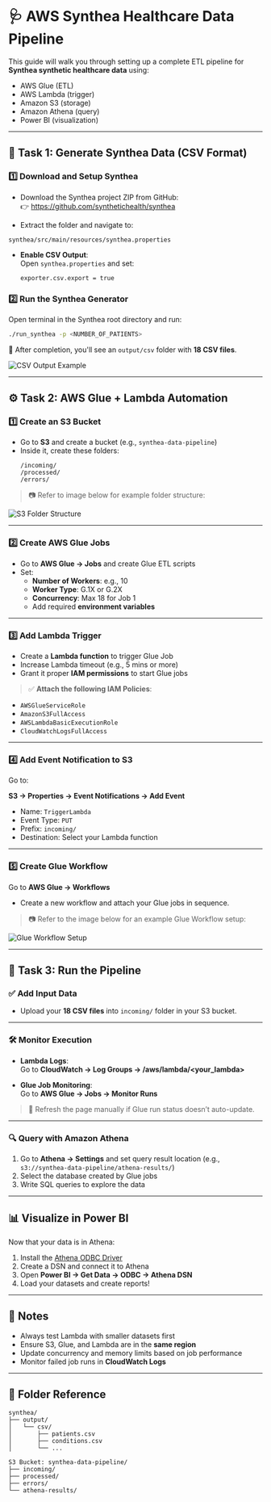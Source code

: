 # 🩺 AWS Synthea Healthcare Data Pipeline

This guide will walk you through setting up a complete ETL pipeline for **Synthea synthetic healthcare data** using:
- AWS Glue (ETL)
- AWS Lambda (trigger)
- Amazon S3 (storage)
- Amazon Athena (query)
- Power BI (visualization)

---

## 🧩 Task 1: Generate Synthea Data (CSV Format)

### 1️⃣ Download and Setup Synthea
- Download the Synthea project ZIP from GitHub:  
  👉 https://github.com/synthetichealth/synthea

- Extract the folder and navigate to:

```
synthea/src/main/resources/synthea.properties
```

- **Enable CSV Output**:  
  Open `synthea.properties` and set:
  ```properties
  exporter.csv.export = true
  ```

### 2️⃣ Run the Synthea Generator
Open terminal in the Synthea root directory and run:

```bash
./run_synthea -p <NUMBER_OF_PATIENTS>
```

📁 After completion, you'll see an `output/csv` folder with **18 CSV files**.

![CSV Output Example](images/synthea_output_folder.png)

---

## ⚙️ Task 2: AWS Glue + Lambda Automation

### 1️⃣ Create an S3 Bucket

- Go to **S3** and create a bucket (e.g., `synthea-data-pipeline`)
- Inside it, create these folders:
  ```
  /incoming/
  /processed/
  /errors/
  ```

> 📷 Refer to image below for example folder structure:

![S3 Folder Structure](images/s3_structure.png)

---

### 2️⃣ Create AWS Glue Jobs

- Go to **AWS Glue → Jobs** and create Glue ETL scripts
- Set:
  - **Number of Workers**: e.g., 10
  - **Worker Type**: G.1X or G.2X
  - **Concurrency**: Max 18 for Job 1
  - Add required **environment variables**

---

### 3️⃣ Add Lambda Trigger

- Create a **Lambda function** to trigger Glue Job
- Increase Lambda timeout (e.g., 5 mins or more)
- Grant it proper **IAM permissions** to start Glue jobs

> ✅ **Attach the following IAM Policies**:
- `AWSGlueServiceRole`
- `AmazonS3FullAccess`
- `AWSLambdaBasicExecutionRole`
- `CloudWatchLogsFullAccess`

---

### 4️⃣ Add Event Notification to S3

Go to:

**S3 → Properties → Event Notifications → Add Event**

- Name: `TriggerLambda`
- Event Type: `PUT`
- Prefix: `incoming/`
- Destination: Select your Lambda function

---

### 5️⃣ Create Glue Workflow

Go to **AWS Glue → Workflows**  
- Create a new workflow and attach your Glue jobs in sequence.

> 📷 Refer to the image below for an example Glue Workflow setup:

![Glue Workflow Setup](images/glue_workflow.png)

---

## 🧪 Task 3: Run the Pipeline

### ✅ Add Input Data

- Upload your **18 CSV files** into `incoming/` folder in your S3 bucket.

---

### 🛠 Monitor Execution

- **Lambda Logs**:  
  Go to **CloudWatch → Log Groups → /aws/lambda/<your_lambda>**

- **Glue Job Monitoring**:  
  Go to **AWS Glue → Jobs → Monitor Runs**

> 🔄 Refresh the page manually if Glue run status doesn’t auto-update.

---

### 🔍 Query with Amazon Athena

1. Go to **Athena → Settings** and set query result location (e.g., `s3://synthea-data-pipeline/athena-results/`)
2. Select the database created by Glue jobs
3. Write SQL queries to explore the data

---

## 📊 Visualize in Power BI

Now that your data is in Athena:
1. Install the [Athena ODBC Driver](https://docs.aws.amazon.com/athena/latest/ug/athena-odbc.html)
2. Create a DSN and connect it to Athena
3. Open **Power BI → Get Data → ODBC → Athena DSN**
4. Load your datasets and create reports!

---

## 🧾 Notes

- Always test Lambda with smaller datasets first
- Ensure S3, Glue, and Lambda are in the **same region**
- Update concurrency and memory limits based on job performance
- Monitor failed job runs in **CloudWatch Logs**

---

## 📁 Folder Reference

```
synthea/
├── output/
│   └── csv/
│       ├── patients.csv
│       ├── conditions.csv
│       └── ...
```

```
S3 Bucket: synthea-data-pipeline/
├── incoming/
├── processed/
├── errors/
└── athena-results/
```